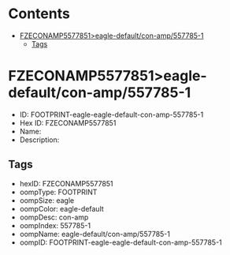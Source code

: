



Contents
========

* [FZECONAMP5577851>eagle-default/con-amp/557785-1](#fzeconamp5577851eagle-defaultcon-amp557785-1)
	* [Tags](#tags)

# FZECONAMP5577851>eagle-default/con-amp/557785-1

- ID: FOOTPRINT-eagle-eagle-default-con-amp-557785-1
- Hex ID: FZECONAMP5577851
- Name: 
- Description: 

## Tags

- hexID: FZECONAMP5577851
- oompType: FOOTPRINT
- oompSize: eagle
- oompColor: eagle-default
- oompDesc: con-amp
- oompIndex: 557785-1
- oompName: eagle-default/con-amp/557785-1
- oompID: FOOTPRINT-eagle-eagle-default-con-amp-557785-1
